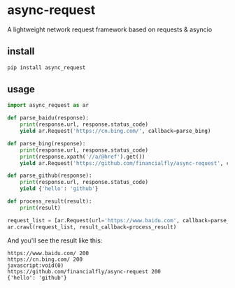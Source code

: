 async-request
=============

A lightweight network request framework based on requests & asyncio

install
-------

```bash
pip install async_request
```

usage
-----
```python
import async_request as ar

def parse_baidu(response):
    print(response.url, response.status_code)
    yield ar.Request('https://cn.bing.com/', callback=parse_bing)

def parse_bing(response):
    print(response.url, response.status_code)
    print(response.xpath('//a/@href').get())
    yield ar.Request('https://github.com/financialfly/async-request', callback=parse_github)

def parse_github(response):
    print(response.url, response.status_code)
    yield {'hello': 'github'}

def process_result(result):
    print(result)

request_list = [ar.Request(url='https://www.baidu.com', callback=parse_baidu)]
ar.crawl(request_list, result_callback=process_result)
```
And you'll see the result like this:
```
https://www.baidu.com/ 200
https://cn.bing.com/ 200
javascript:void(0)
https://github.com/financialfly/async-request 200
{'hello': 'github'}
```